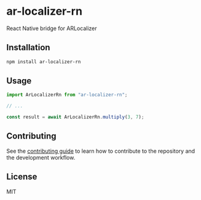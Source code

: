 # ar-localizer-rn

React Native bridge for ARLocalizer

## Installation

```sh
npm install ar-localizer-rn
```

## Usage

```js
import ArLocalizerRn from "ar-localizer-rn";

// ...

const result = await ArLocalizerRn.multiply(3, 7);
```

## Contributing

See the [contributing guide](CONTRIBUTING.md) to learn how to contribute to the repository and the development workflow.

## License

MIT
